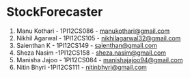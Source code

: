 # StockForecaster
1. Manu Kothari - 1PI12CS086 - manukothari@gmail.com
2. Nikhil Agarwal - 1PI12CS105 - nikhilagarwal32@gmail.com
3. Saienthan K - 1PI12CS149 - saienthan@gmail.com
4. Sheza Nasim -1PI12CS158 - sheza.nasim@gmail.com
5. Manisha Jajoo - 1PI12CS084 - manishajajoo94@gmail.com
6. Nitin Bhyri -1PI12CS111 - nitinbhyri@gmail.com
